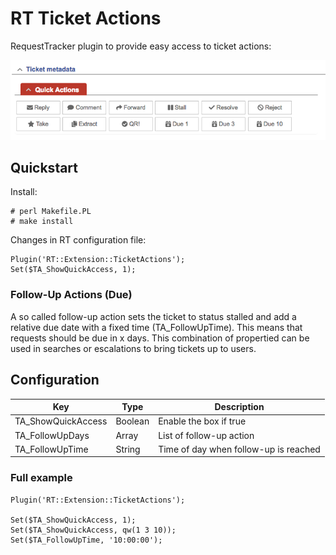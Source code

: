 # RT Ticket Actions

RequestTracker plugin to provide easy access to ticket actions:

![Image of Yaktocat](doc/quickaction-box.png)

## Quickstart

Install:

    # perl Makefile.PL
    # make install

Changes in RT configuration file:

    Plugin('RT::Extension::TicketActions');
    Set($TA_ShowQuickAccess, 1);

### Follow-Up Actions (Due)

A so called follow-up action sets the ticket to status stalled and add a
relative due date with a fixed time (TA_FollowUpTime). This means that requests
should be due in x days. This combination of propertied can be used in searches
or escalations to bring tickets up to users.



## Configuration

| Key                | Type    | Description                           |
|--------------------|---------|---------------------------------------|
| TA_ShowQuickAccess | Boolean | Enable the box if true                |
| TA_FollowUpDays    | Array   | List of follow-up action              |
| TA_FollowUpTime    | String  | Time of day when follow-up is reached |

### Full example

    Plugin('RT::Extension::TicketActions');

    Set($TA_ShowQuickAccess, 1);
    Set($TA_ShowQuickAccess, qw(1 3 10));
    Set($TA_FollowUpTime, '10:00:00');
